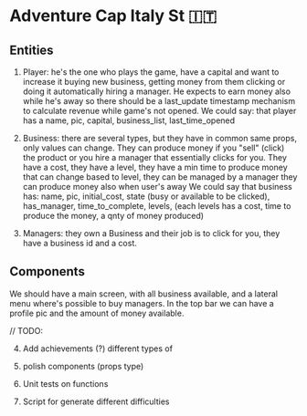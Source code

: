 # Adventure Cap Italy St 🇮🇹

## Entities

1. Player: he's the one who plays the game, have a capital and want to increase it buying new business, getting money
from them clicking or doing it automatically hiring a manager.
He expects to earn money also while he's away so there should be a last_update timestamp mechanism to calculate
revenue while game's not opened.
We could say: that player has a name, pic, capital, business_list, last_time_opened

2. Business: there are several types, but they have in common same props, only values can change.
They can produce money if you "sell" (click) the product or you hire a manager that essentially clicks for you.
They have a cost, they have a level, they have a min time to produce money that can change based to level, they can be managed by a manager
they can produce money also when user's away
We could say that business has: name, pic, initial_cost, state (busy or available to be clicked), has_manager, time_to_complete, levels, (each levels has a cost, time to produce the money, a qnty of money produced)

3. Managers: they own a Business and their job is to click for you, they have a business id and a cost.

## Components

We should have a main screen, with all business available, and a lateral menu where's possible to buy managers. 
In the top bar we can have a profile pic and the amount of money available.


// TODO:

4. Add achievements (?) different types of 

5. polish components (props type)

6. Unit tests on functions

7. Script for generate different difficulties
